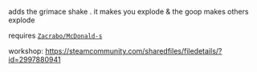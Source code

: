 adds the grimace shake . it makes you explode & the goop makes others explode

requires [`Zacrabo/McDonald-s`](https://github.com/Zacrabo/McDonald-s)

workshop: https://steamcommunity.com/sharedfiles/filedetails/?id=2997880941
